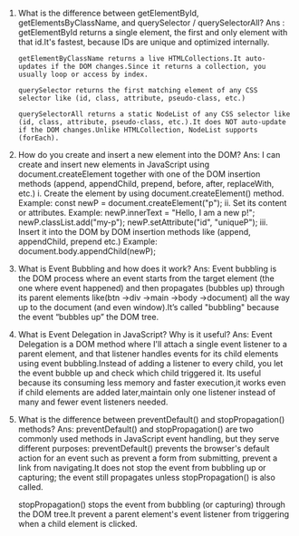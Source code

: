 1. What is the difference between getElementById, getElementsByClassName, and querySelector / querySelectorAll?
Ans :  getElementById returns a single element, the first and only element with that id.It's fastest, because IDs are unique and optimized internally.

       getElementByClassName returns a live HTMLCollections.It auto-updates if the DOM changes.Since it returns a collection, you usually loop or access by index.
      
       querySelector returns the first matching element of any CSS selector like (id, class, attribute, pseudo-class, etc.)
      
       querySelectorAll returns a static NodeList of any CSS selector like (id, class, attribute, pseudo-class, etc.).It does NOT auto-update if the DOM changes.Unlike HTMLCollection, NodeList supports (forEach).

2. How do you create and insert a new element into the DOM?
Ans: I can create and insert new elements in JavaScript using document.createElement together with one of the DOM insertion methods (append, appendChild, prepend, before, after, replaceWith, etc.)
     i. Create the element by using document.createElement() method.
        Example: const newP = document.createElement("p");
    ii. Set its content or attributes.
        Example: newP.innerText = "Hello, I am a new p!";
                 newP.classList.add("my-p");
                 newP.setAttribute("id", "uniqueP");
   iii. Insert it into the DOM by DOM insertion methods like (append, appendChild, prepend etc.)
        Example: document.body.appendChild(newP);

3. What is Event Bubbling and how does it work?
Ans: Event bubbling is the DOM process where an event starts from the target element (the one where event happened) and then propagates (bubbles up) through its parent elements like(btn ->div ->main ->body ->document) all the way up to the document (and even window).It’s called "bubbling" because the event “bubbles up” the DOM tree.

4. What is Event Delegation in JavaScript? Why is it useful?
Ans: Event Delegation is a DOM method where I'll attach a single event listener to a parent element, and that listener handles events for its child elements using event bubbling.Instead of adding a listener to every child, you let the event bubble up and check which child triggered it.
     Its useful because its consuming less memory and faster execution,it works even if child elements are added later,maintain only one listener instead of many and fewer event listeners needed.

5. What is the difference between preventDefault() and stopPropagation() methods?
Ans: preventDefault() and stopPropagation() are two commonly used methods in JavaScript event handling, but they serve different purposes:
     preventDefault() prevents the  browser's default action for an event such as prevent a form from submitting, prevent a link from navigating.It does not stop the event from bubbling up or capturing; the event still propagates unless stopPropagation() is also called.

     stopPropagation() stops the event from bubbling (or capturing) through the DOM tree.It prevent a parent element's event listener from triggering when a child element is clicked.     
